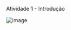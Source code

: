 Atividade 1 - Introdução


![image](https://github.com/macaaalm/sistemasOperacionais/assets/113950201/2aa27209-1144-45ea-804e-8b711cc235ca)
